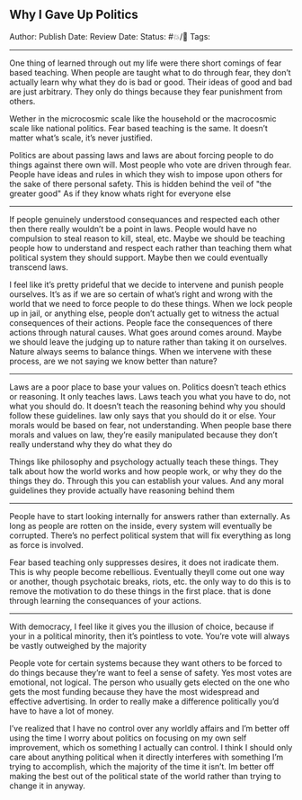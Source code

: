 ## Why I Gave Up Politics


Author:
Publish Date:
Review Date:
Status: #💥/💭
Tags:
___

One thing of learned through out my life were there short comings of fear based teaching. When people are taught what to do through fear, they don’t actually learn why what they do is bad or good. Their ideas of good and bad are just arbitrary. They only do things because they fear punishment from others. 

Wether in the microcosmic scale like the household or the macrocosmic scale like national politics. Fear based teaching is the same. It doesn’t matter what’s scale, it’s never justified.

Politics are about passing laws and laws are about forcing people to do things against there own will. Most people who vote are driven through fear. People have ideas and rules in which they wish to impose upon others for the sake of there personal safety. This is hidden behind the veil of "the greater good" As if they know whats right for everyone else

___

If people genuinely understood consequances and respected each other then there really wouldn’t be a point in laws. People would have no compulsion to steal reason to kill, steal, etc. Maybe we should be teaching people how to understand and respect each rather than teaching them what political system they should support. Maybe then we could eventually transcend laws. 

I feel like it’s pretty prideful that we decide to intervene and punish people ourselves. It’s as if we are so certain of what’s right and wrong with the world that we need to force people to do these things. When we lock people up in jail, or anything else, people don’t actually get to witness the actual consequences of their actions. People face the consequences of there actions through natural causes. What goes around comes around. Maybe we should leave the judging up to nature rather than taking it on ourselves. Nature always seems to balance things. When we intervene with these process, are we not saying we know better than nature?

___

Laws are a poor place to base your values on. Politics doesn’t teach ethics or reasoning. It only teaches laws. Laws teach you what you have to do, not what you should do. It doesn’t teach the reasoning behind why you should follow these guidelines. law only says that you should do it or else. Your morals would be based on fear, not understanding. When people base there morals and values on law, they’re easily manipulated because they don’t really understand why they do what they do 

Things like philosophy and psychology actually teach these things. They talk about how the world works and how people work,  or why they do the things they do. Through this you can establish your values. And any moral guidelines they provide actually have reasoning behind them

___

People have to start looking internally for answers rather than externally. As long as people are rotten on the inside, every system will eventually be corrupted. There’s no perfect political system that will fix everything as long as force is involved. 

Fear based teaching only suppresses desires, it does not iradicate them. This is why people become rebellious. Eventually theyll come out one way or another, though psychotaic breaks, riots, etc. the only way to do this is to remove the motivation to do these things in the first place. that is done through learning the consequances of your actions. 

___

With democracy, I feel like it gives you the illusion of choice, because if your in a political minority, then it’s pointless to vote. You’re vote will always be vastly outweighed by the majority 



People vote for certain systems because they want others to be forced to do things because they’re want to feel a sense of safety. Yes most votes are emotional, not logical. The person who usually gets elected on the one who gets the most funding because they have the most widespread and effective advertising. In order to really make a difference politically you’d have to have a lot of money.

I’ve realized that I have no control over any worldly affairs and I’m better off using the time I worry about politics on focusing on my own self improvement, which os something I actually can control. I think I should only care about anything political when it directly interferes with something I’m trying to accomplish, which the majority of the time it isn’t. Im better off making the best out of the political state of the world rather than trying to change it in anyway.




